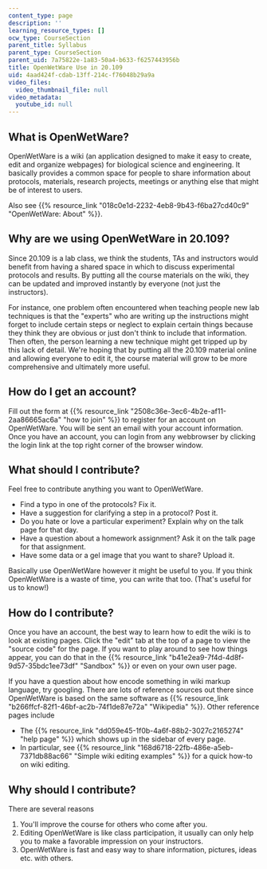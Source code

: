 ```yaml
---
content_type: page
description: ''
learning_resource_types: []
ocw_type: CourseSection
parent_title: Syllabus
parent_type: CourseSection
parent_uid: 7a75822e-1a83-50a4-b633-f6257443956b
title: OpenWetWare Use in 20.109
uid: 4aad424f-cdab-13ff-214c-f76048b29a9a
video_files:
  video_thumbnail_file: null
video_metadata:
  youtube_id: null
---
```


What is OpenWetWare?
--------------------

OpenWetWare is a wiki (an application designed to make it easy to create, edit and organize webpages) for biological science and engineering. It basically provides a common space for people to share information about protocols, materials, research projects, meetings or anything else that might be of interest to users.

Also see {{% resource_link "018c0e1d-2232-4eb8-9b43-f6ba27cd40c9" "OpenWetWare: About" %}}.

Why are we using OpenWetWare in 20.109?
---------------------------------------

Since 20.109 is a lab class, we think the students, TAs and instructors would benefit from having a shared space in which to discuss experimental protocols and results. By putting all the course materials on the wiki, they can be updated and improved instantly by everyone (not just the instructors).

For instance, one problem often encountered when teaching people new lab techniques is that the "experts" who are writing up the instructions might forget to include certain steps or neglect to explain certain things because they think they are obvious or just don't think to include that information. Then often, the person learning a new technique might get tripped up by this lack of detail. We're hoping that by putting all the 20.109 material online and allowing everyone to edit it, the course material will grow to be more comprehensive and ultimately more useful.

How do I get an account?
------------------------

Fill out the form at {{% resource_link "2508c36e-3ec6-4b2e-af11-2aa86665ac6a" "how to join" %}} to register for an account on OpenWetWare. You will be sent an email with your account information. Once you have an account, you can login from any webbrowser by clicking the login link at the top right corner of the browser window.

What should I contribute?
-------------------------

Feel free to contribute anything you want to OpenWetWare.

*   Find a typo in one of the protocols? Fix it.
*   Have a suggestion for clarifying a step in a protocol? Post it.
*   Do you hate or love a particular experiment? Explain why on the talk page for that day.
*   Have a question about a homework assignment? Ask it on the talk page for that assignment.
*   Have some data or a gel image that you want to share? Upload it.

Basically use OpenWetWare however it might be useful to you. If you think OpenWetWare is a waste of time, you can write that too. (That's useful for us to know!)

How do I contribute?
--------------------

Once you have an account, the best way to learn how to edit the wiki is to look at existing pages. Click the "edit" tab at the top of a page to view the "source code" for the page. If you want to play around to see how things appear, you can do that in the {{% resource_link "b41e2ea9-7f4d-4d8f-9d57-35bdc1ee73df" "Sandbox" %}} or even on your own user page.

If you have a question about how encode something in wiki markup language, try googling. There are lots of reference sources out there since OpenWetWare is based on the same software as {{% resource_link "b266ffcf-82f1-46bf-ac2b-74f1de87e72a" "Wikipedia" %}}. Other reference pages include

*   The {{% resource_link "dd059e45-1f0b-4a6f-88b2-3027c2165274" "help page" %}} which shows up in the sidebar of every page.
*   In particular, see {{% resource_link "168d6718-22fb-486e-a5eb-7371db88ac66" "Simple wiki editing examples" %}} for a quick how-to on wiki editing.

Why should I contribute?
------------------------

There are several reasons

1.  You'll improve the course for others who come after you.
2.  Editing OpenWetWare is like class participation, it usually can only help you to make a favorable impression on your instructors.
3.  OpenWetWare is fast and easy way to share information, pictures, ideas etc. with others.
